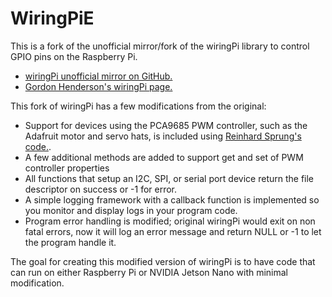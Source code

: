 # WiringPiE 


This is a fork of the unofficial mirror/fork of the wiringPi library to control GPIO pins on the Raspberry Pi.

- [wiringPi unofficial mirror on GitHub.](https://github.com/WiringPi)
- [Gordon Henderson's wiringPi page.](http://wiringpi.com/)

This fork of wiringPi has a few modifications from the original:

- Support for devices using the PCA9685 PWM controller, such as the Adafruit motor and servo hats,  is included using [Reinhard Sprung's code.](https://github.com/Reinbert/pca9685).
- A few additional methods are added to support get and set of PWM controller properties
- All functions that setup an I2C, SPI, or serial port device return the file descriptor on success or -1 for error.
- A simple logging framework with a callback function is implemented so you monitor and display logs in  your program code.
- Program error handling is modified; original wiringPi would exit on non fatal errors, now it will log an error message and return NULL or -1 to let the program handle it.

The goal for creating this modified version of wiringPi is to have code that can run on either Raspberry Pi or NVIDIA Jetson Nano with minimal modification.


  
